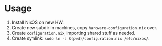 # Usage

1. Install NixOS on new HW.
2. Create new subdir in machines, copy `hardware-configuration.nix` over.
3. Create `configuration.nix`, importing shared stuff as needed.
4. Create symlink: `sudo ln -s $(pwd)/configuration.nix /etc/nixos/`.